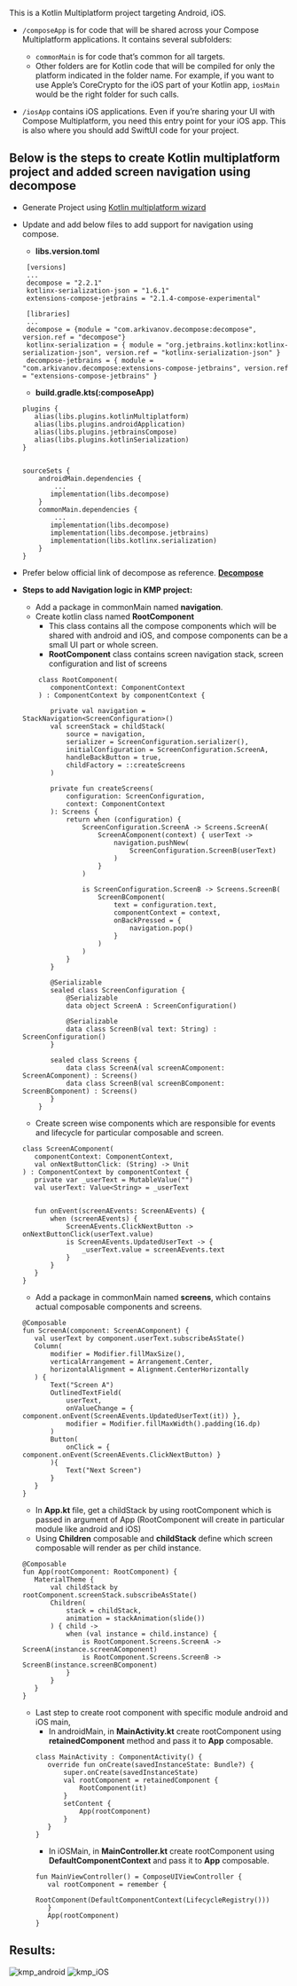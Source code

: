 This is a Kotlin Multiplatform project targeting Android, iOS.

* `/composeApp` is for code that will be shared across your Compose Multiplatform applications.
  It contains several subfolders:
  - `commonMain` is for code that’s common for all targets.
  - Other folders are for Kotlin code that will be compiled for only the platform indicated in the folder name.
    For example, if you want to use Apple’s CoreCrypto for the iOS part of your Kotlin app,
    `iosMain` would be the right folder for such calls.

* `/iosApp` contains iOS applications. Even if you’re sharing your UI with Compose Multiplatform, 
  you need this entry point for your iOS app. This is also where you should add SwiftUI code for your project.

## Below is the steps to create Kotlin multiplatform project and added screen navigation using decompose
* Generate Project using [Kotlin multiplatform wizard]( https://kmp.jetbrains.com/)
* Update and add below files to add support for navigation using compose.
   - **libs.version.toml**
   ```
    [versions]
    ...
    decompose = "2.2.1"
    kotlinx-serialization-json = "1.6.1"
    extensions-compose-jetbrains = "2.1.4-compose-experimental"
    
    [libraries]
    ...
    decompose = {module = "com.arkivanov.decompose:decompose", version.ref = "decompose"}
    kotlinx-serialization = { module = "org.jetbrains.kotlinx:kotlinx-serialization-json", version.ref = "kotlinx-serialization-json" }
    decompose-jetbrains = { module = "com.arkivanov.decompose:extensions-compose-jetbrains", version.ref = "extensions-compose-jetbrains" }
    ```
    - **build.gradle.kts(:composeApp)**
    
    ```
    plugins {
       alias(libs.plugins.kotlinMultiplatform)
       alias(libs.plugins.androidApplication)
       alias(libs.plugins.jetbrainsCompose)
       alias(libs.plugins.kotlinSerialization)
    }


    sourceSets {
        androidMain.dependencies {
            ...
           implementation(libs.decompose)
        }
        commonMain.dependencies {
    	    ...
           implementation(libs.decompose)
           implementation(libs.decompose.jetbrains)
           implementation(libs.kotlinx.serialization)
        }
    }
    ```
* Prefer below official link of decompose as reference. [**Decompose**](https://arkivanov.github.io/Decompose/getting-started/quick-start/) 
* **Steps to add Navigation logic in KMP project:**
    - Add a package in commonMain named **navigation**.
    - Create kotlin class named **RootComponent**
        - This class contains all the compose components which will be shared with android and iOS, and compose components can be a small UI part or whole screen. 
        - **RootComponent** class contains screen navigation stack, screen configuration and list of screens
    ```
        class RootComponent(
           componentContext: ComponentContext
        ) : ComponentContext by componentContext {
        
           private val navigation = StackNavigation<ScreenConfiguration>()
           val screenStack = childStack(
               source = navigation,
               serializer = ScreenConfiguration.serializer(),
               initialConfiguration = ScreenConfiguration.ScreenA,
               handleBackButton = true,
               childFactory = ::createScreens
           )
           
           private fun createScreens(
               configuration: ScreenConfiguration,
               context: ComponentContext
           ): Screens {
               return when (configuration) {
                   ScreenConfiguration.ScreenA -> Screens.ScreenA(
                       ScreenAComponent(context) { userText ->
                           navigation.pushNew(
                               ScreenConfiguration.ScreenB(userText)
                           )
                       }
                   )
                   
                   is ScreenConfiguration.ScreenB -> Screens.ScreenB(
                       ScreenBComponent(
                           text = configuration.text,
                           componentContext = context,
                           onBackPressed = {
                               navigation.pop()
                           }
                       )
                   )
               }
           }
        
           @Serializable
           sealed class ScreenConfiguration {
               @Serializable
               data object ScreenA : ScreenConfiguration()
               
               @Serializable
               data class ScreenB(val text: String) : ScreenConfiguration()
           }
           
           sealed class Screens {
               data class ScreenA(val screenAComponent: ScreenAComponent) : Screens()
               data class ScreenB(val screenBComponent: ScreenBComponent) : Screens()
           }
        }
    ```
    - Create screen wise components which are responsible for events and lifecycle for particular composable and screen.
    ```
    class ScreenAComponent(
       componentContext: ComponentContext,
       val onNextButtonClick: (String) -> Unit
    ) : ComponentContext by componentContext {
       private var _userText = MutableValue("")
       val userText: Value<String> = _userText
    
    
       fun onEvent(screenAEvents: ScreenAEvents) {
           when (screenAEvents) {
               ScreenAEvents.ClickNextButton -> onNextButtonClick(userText.value)
               is ScreenAEvents.UpdatedUserText -> {
                   _userText.value = screenAEvents.text
               }
           }
       }
    }
    ```
    - Add a package in commonMain named **screens**, which contains actual composable components and screens.
    ```
    @Composable
    fun ScreenA(component: ScreenAComponent) {
       val userText by component.userText.subscribeAsState()
       Column(
           modifier = Modifier.fillMaxSize(),
           verticalArrangement = Arrangement.Center,
           horizontalAlignment = Alignment.CenterHorizontally
       ) {
           Text("Screen A")
           OutlinedTextField(
               userText,
               onValueChange = { component.onEvent(ScreenAEvents.UpdatedUserText(it)) },
               modifier = Modifier.fillMaxWidth().padding(16.dp)
           )
           Button(
               onClick = { component.onEvent(ScreenAEvents.ClickNextButton) }
           ){
               Text("Next Screen")
           }
       }
    }
    ```
    - In **App.kt** file, get a childStack by using rootComponent which is passed in argument of App (RootComponent will create in particular module like android and iOS)
    - Using **Children** composable and **childStack** define which screen composable will render as per child instance.
    ```
    @Composable
    fun App(rootComponent: RootComponent) {
       MaterialTheme {
           val childStack by rootComponent.screenStack.subscribeAsState()
           Children(
               stack = childStack,
               animation = stackAnimation(slide())
           ) { child ->
               when (val instance = child.instance) {
                   is RootComponent.Screens.ScreenA -> ScreenA(instance.screenAComponent)
                   is RootComponent.Screens.ScreenB -> ScreenB(instance.screenBComponent)
               }
           }
       }
    }
    ```
    - Last step to create root component with specific module android and iOS main,
        - In androidMain, in **MainActivity.kt** create rootComponent using **retainedComponent** method and pass it to **App** composable.
        ```
        class MainActivity : ComponentActivity() {
           override fun onCreate(savedInstanceState: Bundle?) {
               super.onCreate(savedInstanceState)
               val rootComponent = retainedComponent {
                   RootComponent(it)
               }
               setContent {
                   App(rootComponent)
               }
           }
        }
        ```
        - In iOSMain, in **MainController.kt** create rootComponent using **DefaultComponentContext** and pass it to **App** composable.
        ```
        fun MainViewController() = ComposeUIViewController {
           val rootComponent = remember {
               RootComponent(DefaultComponentContext(LifecycleRegistry()))
           }
           App(rootComponent)
        }
        ```


## Results:
![kmp_android](https://github.com/dev-tecocraft/KMP-Kotlin-Multiplatform-/assets/120561602/4e7139eb-c885-4c54-b57f-da1da3feebd2) ![kmp_iOS](https://github.com/dev-tecocraft/KMP-Kotlin-Multiplatform-/assets/120561602/33a4055a-4cf6-4917-9332-16862d63a11e)
